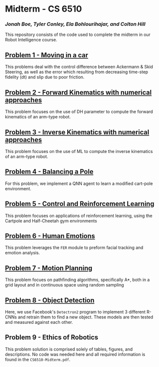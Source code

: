 # Midterm - CS 6510
### *Jonah Boe, Tyler Conley, Ela Bohlourihajar, and Colton Hill*
This repository consists of the code used to complete the midterm in our Robot Intelligence course.

## [Problem 1 - Moving in a car](problem01/)
This problems deal with the control difference between Ackermann & Skid Steering, as well as the error which resulting from decreasing time-step fidelity (dt) and slip due to poor friction.

## [Problem 2 - Forward Kinematics with numerical approaches](problem02/)
This problem focuses on the use of DH parameter to compute the forward kinematics of an arm-type robot.

## [Problem 3 - Inverse Kinematics with numerical approaches](problem03)
This problem focuses on the use of ML to compute the inverse kinematics of an arm-type robot.

## [Problem 4 - Balancing a Pole](problem04/)
For this problem, we implement a QNN agent to learn a modified cart-pole environment.

## [Problem 5 - Control and Reinforcement Learning](problem05/)
This problem focuses on applications of reinforcement learning, using the Cartpole and Half-Cheetah gym environments

## [Problem 6 - Human Emotions](problem06/)
This problem leverages the `FER` module to preform facial tracking and emotion analysis.

## [Problem 7 - Motion Planning](problem07/)
This problem focues on pathfinding algorithms, specifically A\*, both in a grid layout and in continuous space using random sampling

## [Problem 8 - Object Detection](problem08/)
Here, we use Facebook's `Detectron2` program to implement 3 different R-CNNs and retrain them to find a new object. These models are then tested and measured against each other.

## Problem 9 - Ethics of Robotics
This problem solution is comprised solely of tables, figures, and descriptions. No code was needed here and all required information is found in the `CS6510-Midterm.pdf`.
